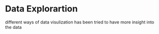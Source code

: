 # Data Explorartion
different ways of data visulization has been tried to have more insight into the data

